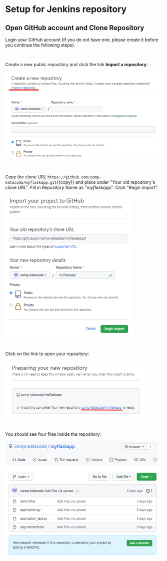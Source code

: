 # Setup for Jenkins repository

## Open GitHub account and Clone Repository
Login your GitHub account (If you do not have one, please create it before you continue the following steps).

<br/>

Create a new public repository and click the link **Import a repository**:

![Image 1](./assets/1.png)

<br/>

Copy the clone URL `https://github.com/comp-katacoda/myflaskapp.git`{{copy}} and place under "Your old repository's clone URL". Fill in Repository Name as "_myflaskapp_". Click "Begin import":

![Image 2](./assets/2.png)

<br/>

Click on the link to open your repository:

![Image 3](./assets/3.png)

<br/>

You should see four files inside the repository:

![Image 4](./assets/4.png)

<br/>